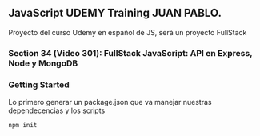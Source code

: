 ## JavaScript UDEMY Training JUAN PABLO.

Proyecto del curso Udemy en español de JS, será un proyecto FullStack

### Section 34 (Video 301): FullStack JavaScript: API en Express, Node y MongoDB

### Getting Started

Lo primero generar un package.json que va manejar nuestras dependecencias y los scripts

```
npm init
```
